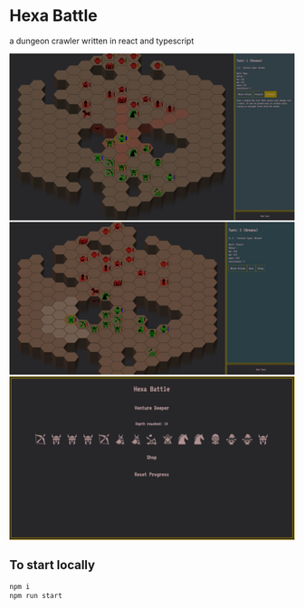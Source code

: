 # Hexa Battle

a dungeon crawler written in react and typescript

![Screenshot](screenshots/1.png)
![Screenshot](screenshots/2.png)
![Screenshot](screenshots/3.png)

## To start locally

```
npm i
npm run start
```
